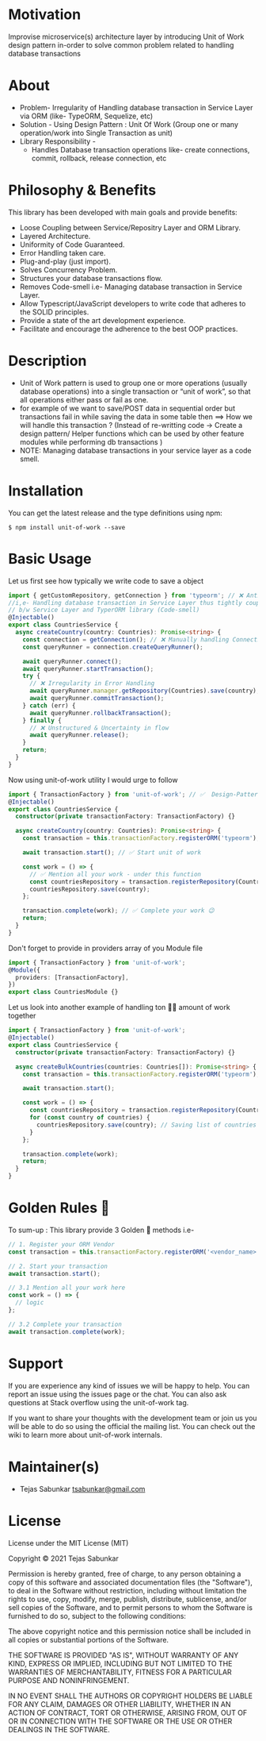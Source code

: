 # Motivation

Improvise microservice(s) architecture layer by introducing Unit of Work design pattern in-order to solve common problem related to handling database transactions

# About

- Problem- Irregularity of Handling database transaction in Service Layer via ORM (like- TypeORM, Sequelize, etc)
- Solution - Using Design Pattern : Unit Of Work (Group one or many operation/work into Single Transaction as unit)
- Library Responsibility -
  - Handles Database transaction operations like- create connections, commit, rollback, release connection, etc

# Philosophy & Benefits

This library has been developed with main goals and provide benefits:

- Loose Coupling between Service/Repositry Layer and ORM Library.
- Layered Architecture.
- Uniformity of Code Guaranteed.
- Error Handling taken care.
- Plug-and-play (just import).
- Solves Concurrency Problem.
- Structures your database transactions flow.
- Removes Code-smell i.e- Managing database transaction in Service Layer.
- Allow Typescript/JavaScript developers to write code that adheres to the SOLID principles.
- Provide a state of the art development experience.
- Facilitate and encourage the adherence to the best OOP practices.

# Description

- Unit of Work pattern is used to group one or more operations (usually database operations) into a single transaction or “unit of work”, so that all operations either pass or fail as one.
- for example of we want to save/POST data in sequential order but transactions fail in while saving the data in some table then ==> How we will handle this transaction ? (Instead of re-writting code -> Create a design pattern/ Helper functions which can be used by other feature modules while performing db transactions )
- NOTE: Managing database transactions in your service layer as a code smell.

# Installation

You can get the latest release and the type definitions using npm:

```
$ npm install unit-of-work --save
```

# Basic Usage

Let us first see how typically we write code to save a object

```ts
import { getCustomRepository, getConnection } from 'typeorm'; // ❌ Anti-pattern
//i,e- Handling database transaction in Service Layer thus tightly coupled
// b/w Service Layer and TyperORM library (Code-smell)
@Injectable()
export class CountriesService {
  async createCountry(country: Countries): Promise<string> {
    const connection = getConnection(); // ❌ Manually handling Connections, queryRunner, commits, rollbacks (should have good-knowldge)
    const queryRunner = connection.createQueryRunner();

    await queryRunner.connect();
    await queryRunner.startTransaction();
    try {
      // ❌ Irregularity in Error Handling
      await queryRunner.manager.getRepository(Countries).save(country);
      await queryRunner.commitTransaction();
    } catch (err) {
      await queryRunner.rollbackTransaction();
    } finally {
      // ❌ Unstructured & Uncertainty in flow
      await queryRunner.release();
    }
    return;
  }
}
```

Now using unit-of-work utility I would urge to follow

```ts
import { TransactionFactory } from 'unit-of-work'; // ✅  Design-Pattern <= Using UoW (loosely coupled)
@Injectable()
export class CountriesService {
  constructor(private transactionFactory: TransactionFactory) {}

  async createCountry(country: Countries): Promise<string> {
    const transaction = this.transactionFactory.registerORM('typeorm'); // ✅ Register your ORM Vendor

    await transaction.start(); // ✅ Start unit of work

    const work = () => {
      // ✅ Mention all your work - under this function
      const countriesRepository = transaction.registerRepository(Countries);
      countriesRepository.save(country);
    };

    transaction.complete(work); // ✅ Complete your work 😉
    return;
  }
}
```

Don't forget to provide in providers array of you Module file

```ts
import { TransactionFactory } from 'unit-of-work';
@Module({
  providers: [TransactionFactory],
})
export class CountriesModule {}
```

Let us look into another example of handling ton 🏋🏼 amount of work together

```ts
import { TransactionFactory } from 'unit-of-work';
@Injectable()
export class CountriesService {
  constructor(private transactionFactory: TransactionFactory) {}

  async createBulkCountries(countries: Countries[]): Promise<string> {
    const transaction = this.transactionFactory.registerORM('typeorm');

    await transaction.start();

    const work = () => {
      const countriesRepository = transaction.registerRepository(Countries);
      for (const country of countries) {
        countriesRepository.save(country); // Saving list of countries object
      }
    };

    transaction.complete(work);
    return;
  }
}
```

# Golden Rules 🌟

To sum-up : This library provide 3 Golden 🥇 methods i.e-

```ts
// 1. Register your ORM Vendor
const transaction = this.transactionFactory.registerORM('<vendor_name>'); // typeorm or sequelize

// 2. Start your transaction
await transaction.start();

// 3.1 Mention all your work here
const work = () => {
  // logic
};

// 3.2 Complete your transaction
await transaction.complete(work);
```

# Support

If you are experience any kind of issues we will be happy to help. You can report an issue using the issues page or the chat. You can also ask questions at Stack overflow using the unit-of-work tag.

If you want to share your thoughts with the development team or join us you will be able to do so using the official the mailing list. You can check out the wiki to learn more about unit-of-work internals.

# Maintainer(s)

- Tejas Sabunkar <tsabunkar@gmail.com>

# License

License under the MIT License (MIT)

Copyright © 2021 Tejas Sabunkar

Permission is hereby granted, free of charge, to any person obtaining a copy of this software and associated documentation files (the "Software"), to deal in the Software without restriction, including without limitation the rights to use, copy, modify, merge, publish, distribute, sublicense, and/or sell copies of the Software, and to permit persons to whom the Software is furnished to do so, subject to the following conditions:

The above copyright notice and this permission notice shall be included in all copies or substantial portions of the Software.

THE SOFTWARE IS PROVIDED "AS IS", WITHOUT WARRANTY OF ANY KIND, EXPRESS OR IMPLIED, INCLUDING BUT NOT LIMITED TO THE WARRANTIES OF MERCHANTABILITY, FITNESS FOR A PARTICULAR PURPOSE AND NONINFRINGEMENT.

IN NO EVENT SHALL THE AUTHORS OR COPYRIGHT HOLDERS BE LIABLE FOR ANY CLAIM, DAMAGES OR OTHER LIABILITY, WHETHER IN AN ACTION OF CONTRACT, TORT OR OTHERWISE, ARISING FROM, OUT OF OR IN CONNECTION WITH THE SOFTWARE OR THE USE OR OTHER DEALINGS IN THE SOFTWARE.
